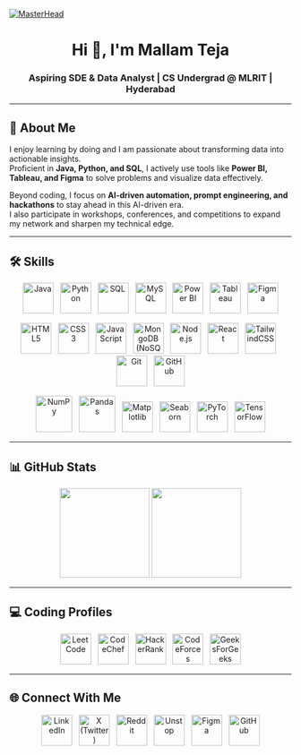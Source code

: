 [![MasterHead](https://firebasestorage.googleapis.com/v0/b/flexi-coding.appspot.com/o/dempgi7-520f8d5f-63d4-4453-8822-dbc149ae27f8.gif?alt=media&token=91c0c7b2-93c3-4029-b011-1a8703c5730d)](https://MallamTeja.github.io)

<h1 align="center">Hi 👋, I'm Mallam Teja</h1>
<h3 align="center">Aspiring SDE & Data Analyst | CS Undergrad @ MLRIT | Hyderabad</h3>

---

## 🚀 About Me  
I enjoy learning by doing and I am passionate about transforming data into actionable insights.  
Proficient in **Java, Python, and SQL**, I actively use tools like **Power BI, Tableau, and Figma** to solve problems and visualize data effectively.  

Beyond coding, I focus on **AI-driven automation, prompt engineering, and hackathons** to stay ahead in this AI-driven era.  
I also participate in workshops, conferences, and competitions to expand my network and sharpen my technical edge.  

---

## 🛠️ Skills  

<p align="center">
  <!-- Row 1 -->
  <img src="https://cdn-icons-png.flaticon.com/512/226/226777.png" width="55" title="Java"/>&nbsp;&nbsp;
  <img src="https://upload.wikimedia.org/wikipedia/commons/c/c3/Python-logo-notext.svg" width="55" title="Python"/>&nbsp;&nbsp;
  <img src="https://cdn-icons-png.flaticon.com/512/4248/4248443.png" width="55" title="SQL"/>&nbsp;&nbsp;
  <img src="https://cdn.worldvectorlogo.com/logos/mysql-6.svg" width="55" title="MySQL"/>&nbsp;&nbsp;
  <img src="https://cdn.worldvectorlogo.com/logos/power-bi.svg" width="55" title="Power BI"/>&nbsp;&nbsp;
  <img src="https://cdn.worldvectorlogo.com/logos/tableau-software.svg" width="55" title="Tableau"/>&nbsp;&nbsp;
  <img src="https://cdn-icons-png.flaticon.com/512/5968/5968705.png" width="55" title="Figma"/>
</p>

<p align="center">
  <!-- Row 2 -->
  <img src="https://cdn-icons-png.flaticon.com/512/732/732212.png" width="55" title="HTML5"/>&nbsp;&nbsp;
  <img src="https://cdn-icons-png.flaticon.com/512/732/732190.png" width="55" title="CSS3"/>&nbsp;&nbsp;
  <img src="https://cdn-icons-png.flaticon.com/512/5968/5968292.png" width="55" title="JavaScript"/>&nbsp;&nbsp;
  <img src="https://cdn.worldvectorlogo.com/logos/mongodb-icon-1.svg" width="55" title="MongoDB (NoSQL)"/>&nbsp;&nbsp;
  <img src="https://cdn-icons-png.flaticon.com/512/919/919825.png" width="55" title="Node.js"/>&nbsp;&nbsp;
  <img src="https://cdn.worldvectorlogo.com/logos/react-2.svg" width="55" title="React"/>&nbsp;&nbsp;
  <img src="https://cdn.worldvectorlogo.com/logos/tailwindcss.svg" width="55" title="TailwindCSS"/>&nbsp;&nbsp;
  <img src="https://cdn.worldvectorlogo.com/logos/git-icon.svg" width="55" title="Git"/>&nbsp;&nbsp;
  <img src="https://cdn-icons-png.flaticon.com/512/733/733553.png" width="55" title="GitHub"/>
</p>

<p align="center">
  <!-- Row 3 (ML/DS Tools) -->
  <img src="https://upload.wikimedia.org/wikipedia/commons/3/31/NumPy_logo_2020.svg" width="65" title="NumPy"/>&nbsp;&nbsp;
  <img src="https://upload.wikimedia.org/wikipedia/commons/e/ed/Pandas_logo.svg" width="65" title="Pandas"/>&nbsp;&nbsp;
  <img src="https://upload.wikimedia.org/wikipedia/commons/8/84/Matplotlib_icon.svg" width="55" title="Matplotlib"/>&nbsp;&nbsp;
  <img src="https://seaborn.pydata.org/_images/logo-mark-lightbg.svg" width="55" title="Seaborn"/>&nbsp;&nbsp;
  <img src="https://cdn.worldvectorlogo.com/logos/pytorch-icon.svg" width="55" title="PyTorch"/>&nbsp;&nbsp;
  <img src="https://cdn.worldvectorlogo.com/logos/tensorflow-2.svg" width="55" title="TensorFlow"/>
</p>

---

## 📊 GitHub Stats  

<p align="center">
  <img src="https://github-readme-stats.vercel.app/api?username=MallamTeja&show_icons=true&theme=github_dark&include_all_commits=true&count_private=true" height="160"/>
  <img src="https://github-readme-streak-stats.herokuapp.com/?user=MallamTeja&theme=github-dark-green" height="160"/>
</p>

---

## 💻 Coding Profiles  

<p align="center">
  <a href="https://leetcode.com/tejamallam026" target="_blank"><img src="https://upload.wikimedia.org/wikipedia/commons/1/19/LeetCode_logo_black.png" width="55" title="LeetCode"/></a>&nbsp;&nbsp;
  <a href="https://www.codechef.com/users/tejamallam" target="_blank"><img src="https://cdn.codechef.com/sites/default/files/2021-03/codechef_logo.svg" width="55" title="CodeChef"/></a>&nbsp;&nbsp;
  <a href="https://www.hackerrank.com/mallamteja" target="_blank"><img src="https://cdn.worldvectorlogo.com/logos/hackerrank.svg" width="55" title="HackerRank"/></a>&nbsp;&nbsp;
  <a href="https://codeforces.com/profile/tejamallam" target="_blank"><img src="https://cdn.iconscout.com/icon/free/png-256/free-code-forces-3521352-2944796.png" width="55" title="CodeForces"/></a>&nbsp;&nbsp;
  <a href="https://auth.geeksforgeeks.org/user/mallamsi8z/" target="_blank"><img src="https://upload.wikimedia.org/wikipedia/commons/4/43/GeeksforGeeks.svg" width="55" title="GeeksForGeeks"/></a>
</p>

---

## 🌐 Connect With Me  

<p align="center">
  <a href="https://www.linkedin.com/in/mallam-teja/" target="_blank"><img src="https://cdn-icons-png.flaticon.com/512/174/174857.png" width="55" title="LinkedIn"/></a>&nbsp;&nbsp;
  <a href="https://x.com/Mallam_Teja?s=09" target="_blank"><img src="https://cdn-icons-png.flaticon.com/512/5969/5969020.png" width="55" title="X (Twitter)"/></a>&nbsp;&nbsp;
  <a href="https://www.reddit.com/user/Salt_Owl5906/" target="_blank"><img src="https://cdn-icons-png.flaticon.com/512/3670/3670226.png" width="55" title="Reddit"/></a>&nbsp;&nbsp;
  <a href="https://unstop.com/u/tejakqba8271" target="_blank"><img src="https://d8it4huxumps7.cloudfront.net/uploads/images/unstop/unstop-logo.svg" width="55" title="Unstop"/></a>&nbsp;&nbsp;
  <a href="https://www.figma.com/@tejamallam" target="_blank"><img src="https://cdn-icons-png.flaticon.com/512/5968/5968705.png" width="55" title="Figma"/></a>&nbsp;&nbsp;
  <a href="https://github.com/MallamTeja" target="_blank"><img src="https://cdn-icons-png.flaticon.com/512/733/733609.png" width="55" title="GitHub"/></a>
</p>
